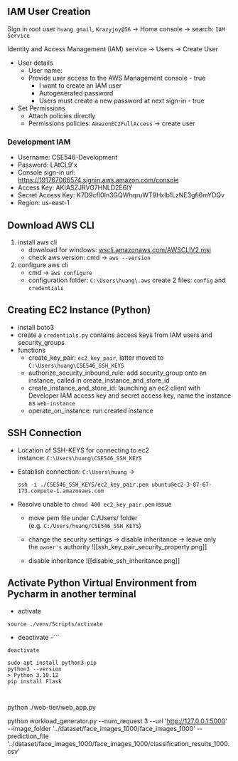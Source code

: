 
## IAM User Creation
Sign in  root user `huang gmail`, `Krazyjoy@56` 
$\rightarrow$ Home console
$\rightarrow$ search: `IAM Service`

Identity and Access Management (IAM) service
$\rightarrow$ Users
$\rightarrow$  Create User
- User details
	- User name:
	- Provide user access to the AWS Management console - true
		- I want to create an IAM user
		- Autogenerated password
		- Users must create a new password at next sign-in - true
- Set Permissions
	- Attach policies directly
	- Permissions policies: `AmazonEC2FullAccess`
$\rightarrow$  create user


### Development IAM
- Username: CSE546-Development
- Password:  LAtCL9'x
- Console sign-in url: https://191767066574.signin.aws.amazon.com/console
- Access Key: AKIASZJRVG7HNLD2E6IY
- Secret Access Key: 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
- Region: us-east-1

## Download AWS CLI
1. install aws cli
	- download for windows: [wscli.amazonaws.com/AWSCLIV2.msi](http://wscli.amazonaws.com/AWSCLIV2.msi)
	- check aws version: cmd $\rightarrow$ `aws --version`
2. configure aws cli
	- cmd $\rightarrow$ `aws configure`
	- configuration folder: `C:\Users\huang\.aws`
			create 2 files: `config` and `credentials`
## Creating EC2 Instance (Python)
- install boto3
- create a `credentials.py` contains access keys from IAM users and security_groups
- functions
	- create_key_pair: `ec2_key_pair`, latter moved to `C:\Users\huang\CSE546_SSH_KEYS`
	- authorize_security_inbound_rule: add security_group onto an instance, called in create_instance_and_store_id
	- create_instance_and_store_id:  launching an ec2 client with Developer IAM access key and secret access key, name the instance as `web-instance`
	- operate_on_instance: run created instance
## SSH Connection

- Location of SSH-KEYS for connecting to ec2 instance: `C:\Users\huang\CSE546_SSH_KEYS`
- Establish connection:
	`C:\Users\huang`  $\rightarrow$ 
	 
	 ```
	 ssh -i ./CSE546_SSH_KEYS/ec2_key_pair.pem ubuntu@ec2-3-87-67-173.compute-1.amazonaws.com
	 ```
- Resolve unable to `chmod 400 ec2_key_pair.pem` issue
	-  move pem file under C:/Users/ folder (e.g. `C:/Users/huang/CSE546_SSH_KEYS`)
	- change the security settings → disable inheritance → leave only the `owner's` authority
	  ![[ssh_key_pair_security_property.png]]

	- disable inheritance 
	![[disable_ssh_inheritance.png]]

## Activate Python Virtual Environment from Pycharm in another terminal

-  activate

```
source ./venv/Scripts/activate 
```

- deactivate
-```
```
deactivate
```

```
sudo apt install python3-pip
python3 --version
> Python 3.10.12
pip install Flask



```


 python ./web-tier/web_app.py

python workload_generator.py --num_request 3 --url 'http://127.0.0.1:5000' --image_folder '../dataset/face_images_1000/face_images_1000' --prediction_file '../dataset/face_images_1000/face_images_1000/classification_results_1000.csv'
